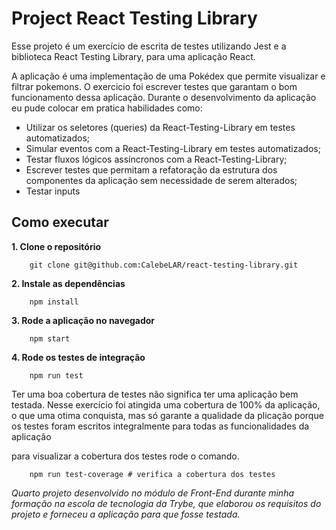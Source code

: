 # Project React Testing Library
Esse projeto é um exercício de escrita de testes utilizando Jest e a biblioteca React Testing Library, para uma aplicação React. 

A aplicação é uma implementação de uma Pokédex que permite visualizar e filtrar pokemons. O exercicio foi escrever testes que garantam o bom funcionamento dessa aplicação. Durante o desenvolvimento da aplicação eu pude colocar em pratica habilidades como:
* Utilizar os seletores (queries) da React-Testing-Library em testes automatizados;
* Simular eventos com a React-Testing-Library em testes automatizados;
* Testar fluxos lógicos assíncronos com a React-Testing-Library;
* Escrever testes que permitam a refatoração da estrutura dos componentes da aplicação sem necessidade de serem alterados;
* Testar inputs

## Como executar
**1. Clone o repositório**  
```shell
    git clone git@github.com:CalebeLAR/react-testing-library.git
```

**2. Instale as dependências**  
```shell
    npm install  
```

**3. Rode a aplicação no navegador**  
```shell
    npm start
```

**4. Rode os testes de integração**  
```shell
    npm run test   
```

Ter uma boa cobertura de testes não significa ter uma aplicação bem testada. Nesse exercício foi atingida uma cobertura de 100% da aplicação, o que uma otima conquista, mas só garante a qualidade da plicação porque os testes foram escritos integralmente para todas as funcionalidades da aplicação 

para visualizar a cobertura dos testes rode o comando.

```shell
    npm run test-coverage # verifica a cobertura dos testes
```
_Quarto projeto desenvolvido no módulo de Front-End durante minha formação na escola de tecnologia da Trybe, que elaborou os requisitos do projeto e forneceu a aplicação para que fosse testada._  